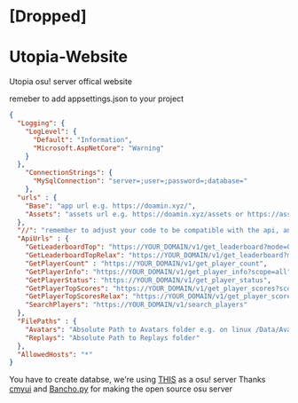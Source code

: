 # [Dropped]


# Utopia-Website

Utopia osu! server offical website

remeber to add appsettings.json to your project

```json
{
  "Logging": {
    "LogLevel": {
      "Default": "Information",
      "Microsoft.AspNetCore": "Warning"
    }
  },
    "ConnectionStrings": {
      "MySqlConnection": "server=;user=;password=;database="
    },
  "urls" : {
    "Base": "app url e.g. https://doamin.xyz/",
    "Assets": "assets url e.g. https://doamin.xyz/assets or https://assets.doamin.xyz/"
  },
  "//": "remember to adjust your code to be compatible with the api, and to change endpoints to your own",
  "ApiUrls" : {
    "GetLeaderboardTop": "https://YOUR_DOMAIN/v1/get_leaderboard?mode=0&limit=5",
    "GetLeaderboardTopRelax": "https://YOUR_DOMAIN/v1/get_leaderboard?mode=4&limit=5",
    "GetPlayerCount" : "https://YOUR_DOMAIN/v1/get_player_count",
    "GetPlayerInfo": "https://YOUR_DOMAIN/v1/get_player_info?scope=all",
    "GetPlayerStatus": "https://YOUR_DOMAIN/v1/get_player_status",
    "GetPlayerTopScores": "https://YOUR_DOMAIN/v1/get_player_scores?scope=best",
    "GetPlayerTopScoresRelax": "https://YOUR_DOMAIN/v1/get_player_scores?scope=best&mode=4",
    "SearchPlayers": "https://YOUR_DOMAIN/v1/search_players"
  },
  "FilePaths" : {
    "Avatars": "Absolute Path to Avatars folder e.g. on linux /Data/Avatars | on windows C://.....",
    "Replays": "Absolute Path to Replays folder"
  },
  "AllowedHosts": "*"
}
```

You have to create databse, we're using [THIS](https://github.com/osuAkatsuki/bancho.py/) as a osu! server
Thanks [cmyui](https://github.com/cmyui) and [Bancho.py](https://github.com/osuAkatsuki/bancho.py/) for making the open source osu server
